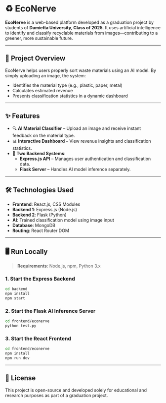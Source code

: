 # ♻️ EcoNerve

**EcoNerve** is a web-based platform developed as a graduation project by students of **Damietta University, Class of 2025**. It uses artificial intelligence to identify and classify recyclable materials from images—contributing to a greener, more sustainable future.

---

## 🌱 Project Overview

EcoNerve helps users properly sort waste materials using an AI model. By simply uploading an image, the system:

- Identifies the material type (e.g., plastic, paper, metal)
- Calculates estimated revenue
- Presents classification statistics in a dynamic dashboard

---

## ✨ Features

- 🔍 **AI Material Classifier** – Upload an image and receive instant feedback on the material type.
- 📊 **Interactive Dashboard** – View revenue insights and classification statistics.
- 🧠 **Two Backend Systems**:
  - **Express.js API** – Manages user authentication and classification data.
  - **Flask Server** – Handles AI model inference separately.

---

## 🛠️ Technologies Used

- **Frontend**: React.js, CSS Modules
- **Backend 1**: Express.js (Node.js)
- **Backend 2**: Flask (Python)
- **AI**: Trained classification model using image input
- **Database**: MongoDB 
- **Routing**: React Router DOM

---

## 🖥️ Run Locally

> **Requirements**: Node.js, npm, Python 3.x

### 1. Start the Express Backend

```bash
cd backend
npm install
npm start
```

### 2. Start the Flask AI Inference Server

```bash
cd frontend/econerve
python test.py
```

### 3. Start the React Frontend

```bash
cd frontend/econerve
npm install
npm run dev
```

---

## 📄 License

This project is open-source and developed solely for educational and research purposes as part of a graduation project.
